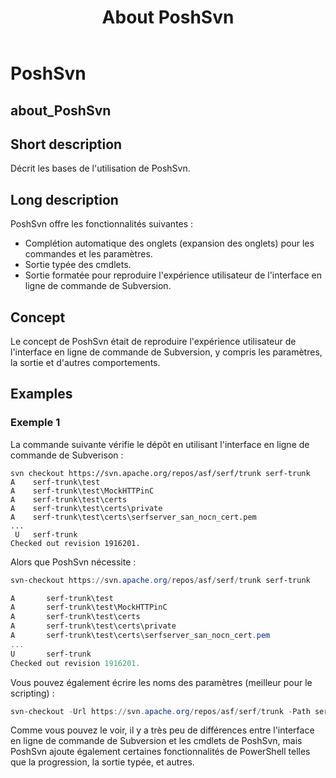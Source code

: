 ﻿---
description: Describes basics of PoshSvn usage.
Locale: en-US
online version: https://www.poshsvn.com/docs/about_PoshSvn/
schema: 2.0.0
title: About PoshSvn
---

# PoshSvn
## about_PoshSvn

## Short description

Décrit les bases de l'utilisation de PoshSvn.

## Long description

PoshSvn offre les fonctionnalités suivantes :

- Complétion automatique des onglets (expansion des onglets) pour les commandes et les paramètres.
- Sortie typée des cmdlets.
- Sortie formatée pour reproduire l'expérience utilisateur de l'interface en ligne de commande de Subversion.

## Concept

Le concept de PoshSvn était de reproduire l'expérience utilisateur de l'interface en ligne de commande de Subversion, y compris les paramètres, la sortie et d'autres comportements.

## Examples

### Exemple 1

La commande suivante vérifie le dépôt en utilisant l'interface en ligne de commande de Subverison :

```shell
svn checkout https://svn.apache.org/repos/asf/serf/trunk serf-trunk
A    serf-trunk\test
A    serf-trunk\test\MockHTTPinC
A    serf-trunk\test\certs
A    serf-trunk\test\certs\private
A    serf-trunk\test\certs\serfserver_san_nocn_cert.pem
...
 U   serf-trunk
Checked out revision 1916201.
```

Alors que PoshSvn nécessite :

```powershell
svn-checkout https://svn.apache.org/repos/asf/serf/trunk serf-trunk

A       serf-trunk\test
A       serf-trunk\test\MockHTTPinC
A       serf-trunk\test\certs
A       serf-trunk\test\certs\private
A       serf-trunk\test\certs\serfserver_san_nocn_cert.pem
...
U       serf-trunk
Checked out revision 1916201.
```

Vous pouvez également écrire les noms des paramètres (meilleur pour le scripting) :

```powershell
svn-checkout -Url https://svn.apache.org/repos/asf/serf/trunk -Path serf-trunk
```

Comme vous pouvez le voir, il y a très peu de différences entre l'interface en ligne de commande de Subversion et les cmdlets de PoshSvn, mais PoshSvn ajoute également certaines fonctionnalités de PowerShell telles que la progression, la sortie typée, et autres.
